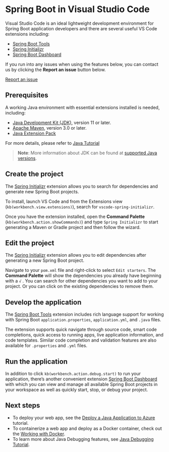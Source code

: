 Spring Boot in Visual Studio Code
=================================

Visual Studio Code is an ideal lightweight development environment for Spring Boot application developers and there are several useful VS Code extensions including:

-   [Spring Boot Tools](https://marketplace.visualstudio.com/items?itemName=Pivotal.vscode-spring-boot)
-   [Spring Initializr](https://marketplace.visualstudio.com/items?itemName=vscjava.vscode-spring-initializr)
-   [Spring Boot Dashboard](https://marketplace.visualstudio.com/items?itemName=vscjava.vscode-spring-boot-dashboard)

If you run into any issues when using the features below, you can contact us by clicking the **Report an issue** button below.

<a href="javascript:void(0)" class="tutorial-feedback-btn">Report an issue</a>

Prerequisites
-------------

A working Java environment with essential extensions installed is needed, including:

-   [Java Development Kit (JDK)](https://www.oracle.com/technetwork/java/javase/downloads/), version 11 or later.
-   [Apache Maven](https://maven.apache.org/), version 3.0 or later.
-   [Java Extension Pack](https://marketplace.visualstudio.com/items?itemName=vscjava.vscode-java-pack)

For more details, please refer to [Java Tutorial](/docs/java/java-tutorial.md#before-you-begin)

> **Note**: More information about JDK can be found at [supported Java versions](/docs/java/java-tutorial.md#supported-java-versions).

Create the project
------------------

The [Spring Initializr](https://marketplace.visualstudio.com/items?itemName=vscjava.vscode-spring-initializr) extension allows you to search for dependencies and generate new Spring Boot projects.

To install, launch VS Code and from the Extensions view (`kb(workbench.view.extensions)`), search for `vscode-spring-initializr`.

Once you have the extension installed, open the **Command Palette** (`kb(workbench.action.showCommands)`) and type `Spring Initializr` to start generating a Maven or Gradle project and then follow the wizard.

Edit the project
----------------

The [Spring Initializr](https://marketplace.visualstudio.com/items?itemName=vscjava.vscode-spring-initializr) extension allows you to edit dependencies after generating a new Spring Boot project.

Navigate to your `pom.xml` file and right-click to select `Edit starters`. The **Command Palette** will show the dependencies you already have beginning with a `√` . You can search for other dependencies you want to add to your project. Or you can click on the existing dependencies to remove them.

Develop the application
-----------------------

The [Spring Boot Tools](https://marketplace.visualstudio.com/items?itemName=Pivotal.vscode-spring-boot) extension includes rich language support for working with Spring Boot `application.properties`, `application.yml`, and `.java` files.

The extension supports quick navigate through source code, smart code completions, quick access to running apps, live application information, and code templates. Similar code completion and validation features are also available for `.properties` and `.yml` files.

Run the application
-------------------

In addition to click `kb(workbench.action.debug.start)` to run your application, there’s another convenient extension [Spring Boot Dashboard](https://marketplace.visualstudio.com/items?itemName=vscjava.vscode-spring-boot-dashboard) with which you can view and manage all available Spring Boot projects in your workspace as well as quickly start, stop, or debug your project.

Next steps
----------

-   To deploy your web app, see the [Deploy a Java Application to Azure](/docs/java/java-webapp.md) tutorial.
-   To containerize a web app and deploy as a Docker container, check out the [Working with Docker](/docs/azure/docker.md).
-   To learn more about Java Debugging features, see [Java Debugging Tutorial](/docs/java/java-debugging.md).
